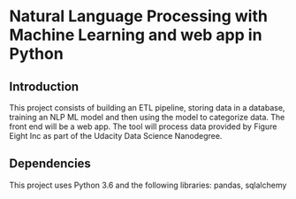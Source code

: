 # Natural Language Processing with Machine Learning and web app in Python

## Introduction
This project consists of building an ETL pipeline, storing data in a database, training an NLP ML model and then using the model to categorize data. The front end will be a web app. The tool will process data provided by Figure Eight Inc as part of the Udacity Data Science Nanodegree.

## Dependencies
This project uses Python 3.6 and the following libraries: pandas, sqlalchemy